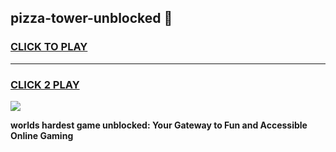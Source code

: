 
## pizza-tower-unblocked 👋
<h3>
<a href="https://premium.freeplayer.one?title=pizza-tower-unblocked&ref=14F">CLICK TO PLAY</a></h3>
<hr>

<h3>
<a href="https://premium.freeplayer.one?title=pizza-tower-unblocked&ref=14F">CLICK 2 PLAY</a>
  
</h3>

<a href="https://premium.freeplayer.one?title=pizza-tower-unblocked&ref=12F/"><img src="https://clearcache.store/games.png"></a>


**worlds hardest game unblocked: Your Gateway to Fun and Accessible Online Gaming**
